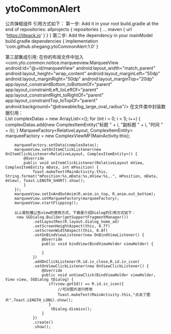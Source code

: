 # ytoCommonAlert
公共弹框组件
引用方式如下：
第一步:
Add it in your root build.gradle at the end of repositories:
allprojects {
		repositories {
			...
			maven { url 'https://jitpack.io' }
		}
	}
第二步:
Add the dependency in your mainModel build.gradle
dependencies {
	        implementation 'com.github.shegang:ytoCommonAlert:1.0'
	}
  
第三部集成引用:
在你的布局文件中加入
      <com.yto.common.notice.marqueeview.MarqueeView
                      android:id="@+id/marqueeView"
                      android:layout_width="match_parent"
                      android:layout_height="wrap_content"
                      android:layout_marginLeft="50dp"
                      android:layout_marginRight="50dp"
                      android:layout_marginTop="20dp"
                      app:layout_constraintBottom_toBottomOf="parent"
                      app:layout_constraintLeft_toLeftOf="parent"
                      app:layout_constraintRight_toRightOf="parent"
                      app:layout_constraintTop_toTopOf="parent"
                      android:background="@drawable/bg_large_oval_radius"/>
 在文件类中封装数据引用：  
  List<ComplexItemEntity> complexDatas = new ArrayList<>();
        for (int i = 0; i < 5; i++) {
            complexDatas.add(new ComplexItemEntity("标题 " + i, "副标题 " + i, "时间 " + i));
        }
        MarqueeFactory<RelativeLayout, ComplexItemEntity> marqueeFactory = new ComplexViewMF(MainActivity.this);

        marqueeFactory.setData(complexDatas);
        marqueeView.setOnItemClickListener(new OnItemClickListener<RelativeLayout, ComplexItemEntity>() {
            @Override
            public void onItemClickListener(RelativeLayout mView, ComplexItemEntity mData, int mPosition) {
                Toast.makeText(MainActivity.this, String.format("mPosition:%s,mData:%s,mView:%s,.", mPosition, mData, mView), Toast.LENGTH_SHORT).show();
            }
        });
        marqueeView.setInAndOutAnim(R.anim.in_top, R.anim.out_bottom);
        marqueeView.setMarqueeFactory(marqueeFactory);
        marqueeView.startFlipping();
        
        以上是轮播公告view的使用方式，下面是介绍Dialog的引用方式如下：
         new SGDialog.Builder(getSupportFragmentManager())
                .setLayoutRes(R.layout.dialog_home_ad)
                .setScreenHeightAspect(this, 0.7f)
                .setScreenWidthAspect(this, 0.8f)
                .setOnBindViewListener(new OnBindViewListener() {
                    @Override
                    public void bindView(BindViewHolder viewHolder) {

                    }
                })
                .addOnClickListener(R.id.iv_close,R.id.iv_icon)
                .setOnViewClickListener(new OnViewClickListener() {
                    @Override
                    public void onViewClick(BindViewHolder viewHolder, View view, SGDialog tDialog) {
                       if(view.getId() == R.id.iv_icon){
                           //可对图片进行修改
                           Toast.makeText(MainActivity.this,"点击了图片",Toast.LENGTH_LONG).show();
                       }
                        tDialog.dismiss();
                    }
                })
                .create()
                .show();
